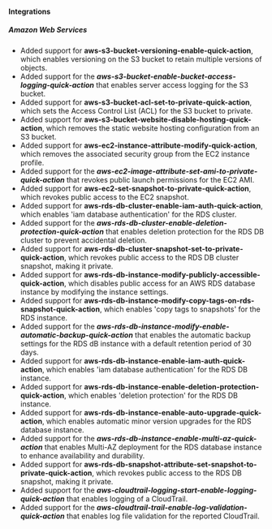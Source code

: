 #### Integrations

##### Amazon Web Services

- Added support for **aws-s3-bucket-versioning-enable-quick-action**, which enables versioning on the S3 bucket to retain multiple versions of objects.
- Added support for the ***aws-s3-bucket-enable-bucket-access-logging-quick-action*** that enables server access logging for the S3 bucket.
- Added support for **aws-s3-bucket-acl-set-to-private-quick-action**, which sets the Access Control List (ACL) for the S3 bucket to private.
- Added support for **aws-s3-bucket-website-disable-hosting-quick-action**, which removes the static website hosting configuration from an S3 bucket.
- Added support for **aws-ec2-instance-attribute-modify-quick-action**, which removes the associated security group from the EC2 instance profile.
- Added support for the ***aws-ec2-image-attribute-set-ami-to-private-quick-action*** that revokes public launch permissions for the EC2 AMI.
- Added support for **aws-ec2-set-snapshot-to-private-quick-action**, which revokes public access to the EC2 snapshot.
- Added support for **aws-rds-db-cluster-enable-iam-auth-quick-action**, which enables 'iam database authentication' for the RDS cluster.
- Added support for the ***aws-rds-db-cluster-enable-deletion-protection-quick-action*** that enables deletion protection for the RDS DB cluster to prevent accidental deletion.
- Added support for **aws-rds-db-cluster-snapshot-set-to-private-quick-action**, which revokes public access to the RDS DB cluster snapshot, making it private.
- Added support for **aws-rds-db-instance-modify-publicly-accessible-quick-action**, which disables public access for an AWS RDS database instance by modifying the instance settings.
- Added support for **aws-rds-db-instance-modify-copy-tags-on-rds-snapshot-quick-action**, which enables 'copy tags to snapshots' for the RDS instance.
- Added support for the ***aws-rds-db-instance-modify-enable-automatic-backup-quick-action*** that enables the automatic backup settings for the RDS dB instance with a default retention period of 30 days.
- Added support for **aws-rds-db-instance-enable-iam-auth-quick-action**, which enables 'iam database authentication' for the RDS DB instance.
- Added support for **aws-rds-db-instance-enable-deletion-protection-quick-action**, which enables 'deletion protection' for the RDS DB instance.
- Added support for **aws-rds-db-instance-enable-auto-upgrade-quick-action**, which enables automatic minor version upgrades for the RDS database instance.
- Added support for the ***aws-rds-db-instance-enable-multi-az-quick-action*** that enables Multi-AZ deployment for the RDS database instance to enhance availability and durability.
- Added support for **aws-rds-db-snapshot-attribute-set-snapshot-to-private-quick-action**, which revokes public access to the RDS DB snapshot, making it private.
- Added support for the ***aws-cloudtrail-logging-start-enable-logging-quick-action*** that enables logging of a CloudTrail.
- Added support for the ***aws-cloudtrail-trail-enable-log-validation-quick-action*** that enables log file validation for the reported CloudTrail.
